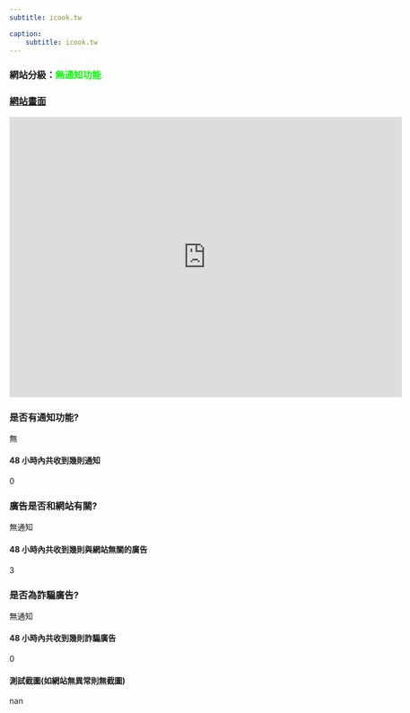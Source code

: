```yaml
---
subtitle: icook.tw

caption:
	subtitle: icook.tw
---
```


<h3>網站分級：<font color="#00FF00">無通知功能</font></h3>

### [網站畫面](icook.tw)
<embed src="https://web.archive.org/web/icook.tw" style="width:700px; height: 500px;">

### 是否有通知功能?
無

#### 48 小時內共收到幾則通知
0

### 廣告是否和網站有關?
無通知

#### 48 小時內共收到幾則與網站無關的廣告
3

### 是否為詐騙廣告?
無通知

#### 48 小時內共收到幾則詐騙廣告
0

#### 測試截圖(如網站無異常則無截圖)
nan

